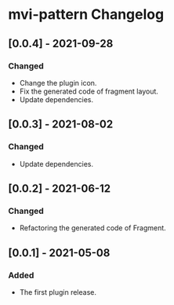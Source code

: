 <!-- Keep a Changelog guide -> https://keepachangelog.com -->

# mvi-pattern Changelog

## [0.0.4] - 2021-09-28
### Changed
- Change the plugin icon.
- Fix the generated code of fragment layout.
- Update dependencies.

## [0.0.3] - 2021-08-02
### Changed
- Update dependencies.

## [0.0.2] - 2021-06-12
### Changed
- Refactoring the generated code of Fragment.

## [0.0.1] - 2021-05-08
### Added
- The first plugin release.
